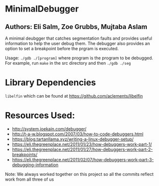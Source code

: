 # MinimalDebugger
## Authors: Eli Salm, Zoe Grubbs, Mujtaba Aslam

A minimal deubgger that catches segmentation faults and provides useful information to help the user debug them. The debugger also provides an option to set a breakpoint before the prgram is executed.  

Usage:
`./gdb ./[program]` where program is the program to be debugged. For example, run `make` in the src directory and then `./gdb ./seg`

# Library Dependencies
`libelfin` which can be found at https://github.com/aclements/libelfin

# Resources Used:
* http://system.joekain.com/debugger/
* http://t-a-w.blogspot.com/2007/03/how-to-code-debuggers.html
* https://blog.tartanllama.xyz/writing-a-linux-debugger-setup/
* https://eli.thegreenplace.net/2011/01/23/how-debuggers-work-part-1/
* https://eli.thegreenplace.net/2011/01/27/how-debuggers-work-part-2-breakpoints/
* https://eli.thegreenplace.net/2011/02/07/how-debuggers-work-part-3-debugging-information

Note: We always worked together on this project so all the commits reflect
work from all three of us
